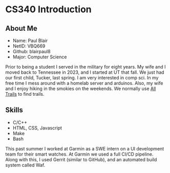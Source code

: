# CS340 Introduction

## About Me

- Name: Paul Blair
- NetID: VBQ669
- Github: blairpaul8
- Major: Computer Science

Prior to being a student I served in the military for eight years. My wife and I moved back to
Tennessee in 2023, and I started at UT that fall. We just had our first child, Tucker, last spring.
I am very interested in comp sci. In my free time I mess around with a homelab server and arduinos. Also, my wife and I enjoy hiking in the smokies on the weekends. We normally use
[All Trails](https://www.alltrails.com/parks/us/tennessee/great-smoky-mountains-national-park) to find trails.

## Skills

- C/C++
- HTML, CSS, Javascript
- Make
- Bash

This past summer I worked at Garmin as a SWE intern on a UI development team for their smart watches. At Garmin we used a full CI/CD pipeline.
Along with this, I used Gerrit (similar to GitHub), and an automated build system called Waf.
